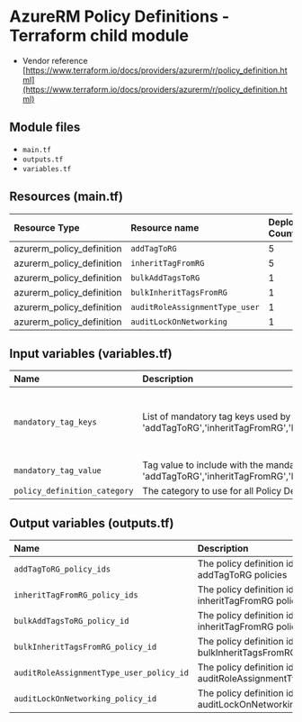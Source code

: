 # AzureRM Policy Definitions - Terraform child module

* Vendor reference [https://www.terraform.io/docs/providers/azurerm/r/policy_definition.html](https://www.terraform.io/docs/providers/azurerm/r/policy_definition.html)

## Module files

* `main.tf`
* `outputs.tf`
* `variables.tf`

## Resources (main.tf)

| Resource Type             | Resource name                  | Deployment Count
|:--------------------------|:-------------------------------|:----------------
| azurerm_policy_definition | `addTagToRG`                   | 5
| azurerm_policy_definition | `inheritTagFromRG`             | 5
| azurerm_policy_definition | `bulkAddTagsToRG`              | 1
| azurerm_policy_definition | `bulkInheritTagsFromRG`        | 1
| azurerm_policy_definition | `auditRoleAssignmentType_user` | 1
| azurerm_policy_definition | `auditLockOnNetworking`        | 1

## Input variables (variables.tf)

| Name            | Description | Type | Default Value
|:----------------|:------------|:-----|:---------
| `mandatory_tag_keys`| List of mandatory tag keys used by policies 'addTagToRG','inheritTagFromRG','bulkAddTagsToRG','bulkInheritTagsFromRG' | `list` | "Application", "CostCentre", "Environment", "ManagedBy", "OwnedBy", "SupportBy"
| `mandatory_tag_value` | Tag value to include with the mandatory tag keys used by policies 'addTagToRG','inheritTagFromRG','bulkAddTagsToRG','bulkInheritTagsFromRG' | `string` | "to_be_confirmed"
| `policy_definition_category` | The category to use for all Policy Definitions | `string` | "Custom"

## Output variables (outputs.tf)

| Name | Description | Value
|:-------|:-----------|:----------
| `addTagToRG_policy_ids` | The policy definition ids for addTagToRG policies | ${azurerm_policy_definition.addTagToRG.*.id}
| `inheritTagFromRG_policy_ids` | The policy definition ids for inheritTagFromRG policies | ${azurerm_policy_definition.inheritTagFromRG.*.id}
| `bulkAddTagsToRG_policy_id` | The policy definition ids for inheritTagFromRG policies | ${azurerm_policy_definition.inheritTagFromRG.*.id}
| `bulkInheritTagsFromRG_policy_id` | The policy definition id for bulkInheritTagsFromRG | ${azurerm_policy_definition.bulkInheritTagsFromRG.id}
| `auditRoleAssignmentType_user_policy_id` | The policy definition id for auditRoleAssignmentType_user | ${azurerm_policy_definition.auditRoleAssignmentType_user.id}
| `auditLockOnNetworking_policy_id` | The policy definition id for auditLockOnNetworking | ${azurerm_policy_definition.auditLockOnNetworking.id}
